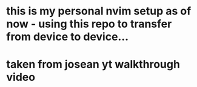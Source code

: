 # this is my personal nvim setup as of now - using this repo to transfer from device to device...

# taken from josean yt walkthrough video
